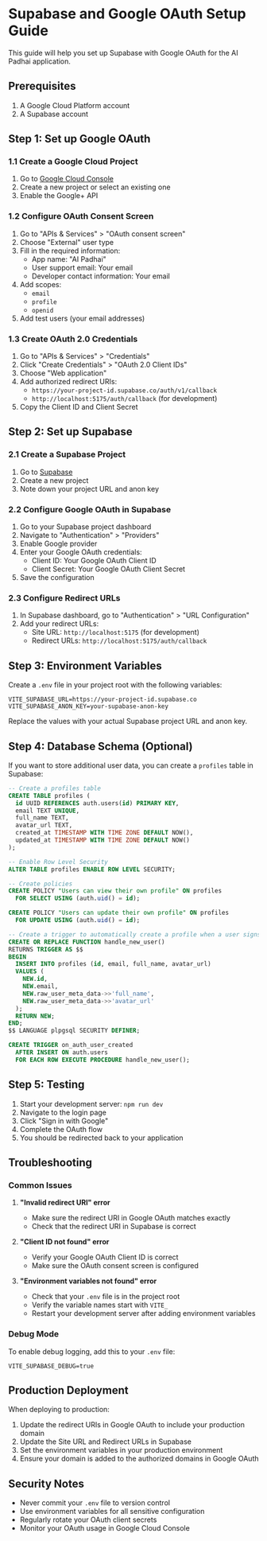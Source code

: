 # Supabase and Google OAuth Setup Guide

This guide will help you set up Supabase with Google OAuth for the AI Padhai application.

## Prerequisites

1. A Google Cloud Platform account
2. A Supabase account

## Step 1: Set up Google OAuth

### 1.1 Create a Google Cloud Project

1. Go to [Google Cloud Console](https://console.cloud.google.com/)
2. Create a new project or select an existing one
3. Enable the Google+ API

### 1.2 Configure OAuth Consent Screen

1. Go to "APIs & Services" > "OAuth consent screen"
2. Choose "External" user type
3. Fill in the required information:
   - App name: "AI Padhai"
   - User support email: Your email
   - Developer contact information: Your email
4. Add scopes:
   - `email`
   - `profile`
   - `openid`
5. Add test users (your email addresses)

### 1.3 Create OAuth 2.0 Credentials

1. Go to "APIs & Services" > "Credentials"
2. Click "Create Credentials" > "OAuth 2.0 Client IDs"
3. Choose "Web application"
4. Add authorized redirect URIs:
   - `https://your-project-id.supabase.co/auth/v1/callback`
   - `http://localhost:5175/auth/callback` (for development)
5. Copy the Client ID and Client Secret

## Step 2: Set up Supabase

### 2.1 Create a Supabase Project

1. Go to [Supabase](https://supabase.com/)
2. Create a new project
3. Note down your project URL and anon key

### 2.2 Configure Google OAuth in Supabase

1. Go to your Supabase project dashboard
2. Navigate to "Authentication" > "Providers"
3. Enable Google provider
4. Enter your Google OAuth credentials:
   - Client ID: Your Google OAuth Client ID
   - Client Secret: Your Google OAuth Client Secret
5. Save the configuration

### 2.3 Configure Redirect URLs

1. In Supabase dashboard, go to "Authentication" > "URL Configuration"
2. Add your redirect URLs:
   - Site URL: `http://localhost:5175` (for development)
   - Redirect URLs: `http://localhost:5175/auth/callback`

## Step 3: Environment Variables

Create a `.env` file in your project root with the following variables:

```env
VITE_SUPABASE_URL=https://your-project-id.supabase.co
VITE_SUPABASE_ANON_KEY=your-supabase-anon-key
```

Replace the values with your actual Supabase project URL and anon key.

## Step 4: Database Schema (Optional)

If you want to store additional user data, you can create a `profiles` table in Supabase:

```sql
-- Create a profiles table
CREATE TABLE profiles (
  id UUID REFERENCES auth.users(id) PRIMARY KEY,
  email TEXT UNIQUE,
  full_name TEXT,
  avatar_url TEXT,
  created_at TIMESTAMP WITH TIME ZONE DEFAULT NOW(),
  updated_at TIMESTAMP WITH TIME ZONE DEFAULT NOW()
);

-- Enable Row Level Security
ALTER TABLE profiles ENABLE ROW LEVEL SECURITY;

-- Create policies
CREATE POLICY "Users can view their own profile" ON profiles
  FOR SELECT USING (auth.uid() = id);

CREATE POLICY "Users can update their own profile" ON profiles
  FOR UPDATE USING (auth.uid() = id);

-- Create a trigger to automatically create a profile when a user signs up
CREATE OR REPLACE FUNCTION handle_new_user()
RETURNS TRIGGER AS $$
BEGIN
  INSERT INTO profiles (id, email, full_name, avatar_url)
  VALUES (
    NEW.id,
    NEW.email,
    NEW.raw_user_meta_data->>'full_name',
    NEW.raw_user_meta_data->>'avatar_url'
  );
  RETURN NEW;
END;
$$ LANGUAGE plpgsql SECURITY DEFINER;

CREATE TRIGGER on_auth_user_created
  AFTER INSERT ON auth.users
  FOR EACH ROW EXECUTE PROCEDURE handle_new_user();
```

## Step 5: Testing

1. Start your development server: `npm run dev`
2. Navigate to the login page
3. Click "Sign in with Google"
4. Complete the OAuth flow
5. You should be redirected back to your application

## Troubleshooting

### Common Issues

1. **"Invalid redirect URI" error**
   - Make sure the redirect URI in Google OAuth matches exactly
   - Check that the redirect URI in Supabase is correct

2. **"Client ID not found" error**
   - Verify your Google OAuth Client ID is correct
   - Make sure the OAuth consent screen is configured

3. **"Environment variables not found" error**
   - Check that your `.env` file is in the project root
   - Verify the variable names start with `VITE_`
   - Restart your development server after adding environment variables

### Debug Mode

To enable debug logging, add this to your `.env` file:

```env
VITE_SUPABASE_DEBUG=true
```

## Production Deployment

When deploying to production:

1. Update the redirect URIs in Google OAuth to include your production domain
2. Update the Site URL and Redirect URLs in Supabase
3. Set the environment variables in your production environment
4. Ensure your domain is added to the authorized domains in Google OAuth

## Security Notes

- Never commit your `.env` file to version control
- Use environment variables for all sensitive configuration
- Regularly rotate your OAuth client secrets
- Monitor your OAuth usage in Google Cloud Console
